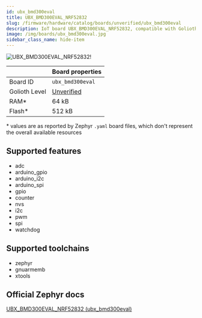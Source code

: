 ```yaml
---
id: ubx_bmd300eval
title: UBX_BMD300EVAL_NRF52832
slug: /firmware/hardware/catalog/boards/unverified/ubx_bmd300eval
description: IoT board UBX_BMD300EVAL_NRF52832, compatible with Golioth at unverified level.
image: /img/boards/ubx_bmd300eval.jpg
sidebar_class_name: hide-item
---
```


[//]: # (This is an auto-generated file, do not edit! Changes to it will be lost upon re-generation)

![UBX_BMD300EVAL_NRF52832!](/img/boards/ubx_bmd300eval.jpg "UBX_BMD300EVAL_NRF52832")

|                | Board properties     |
| -------------  | -------------------- |
| Board ID       | `ubx_bmd300eval` |
| Golioth Level  | [Unverified](/firmware/hardware#unverified-boards) |
| RAM*           | 64 kB |
| Flash*         | 512 kB |

\* values are as reported by Zephyr `.yaml` board files, which don't represent the overall available resources



## Supported features

* adc
* arduino_gpio
* arduino_i2c
* arduino_spi
* gpio
* counter
* nvs
* i2c
* pwm
* spi
* watchdog

## Supported toolchains

* zephyr
* gnuarmemb
* xtools

## Official Zephyr docs

[UBX_BMD300EVAL_NRF52832 (ubx_bmd300eval)](https://docs.zephyrproject.org/latest/boards/u-blox/ubx_bmd300eval/doc/index.html)
